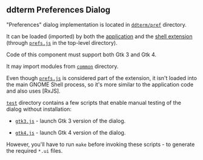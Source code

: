 ddterm Preferences Dialog
-------------------------

"Preferences" dialog implementation is located in [`ddterm/pref`] directory.

It can be loaded (imported) by both the [application] and the
[shell extension] (through [`prefs.js`] in the top-level directory).

Code of this component must support both Gtk 3 and Gtk 4.

It may import modules from [`common`] directory.

Even though [`prefs.js`] is considered part of the extension, it isn't loaded
into the main GNOME Shell process, so it's more similar to the application code
and also uses [RxJS].

[`test`] directory contains a few scripts that enable manual testing of the
dialog without installation:

* [`gtk3.js`] - launch Gtk 3 version of the dialog.

* [`gtk4.js`] - launch Gtk 4 version of the dialog.

However, you'll have to run `make` before invoking these scripts - to generate
the required `*.ui` files.

[`ddterm/pref`]: /ddterm/pref
[application]: /ddterm/app
[shell extension]: /ddterm/shell
[`common`]: /ddterm/common
[`test`]: /ddterm/pref/test
[`gtk3.js`]: /ddterm/pref/test/gtk3.js
[`gtk4.js`]: /ddterm/pref/test/gtk4.js
[`prefs.js`]: /prefs.js
